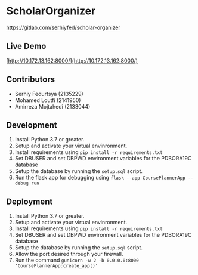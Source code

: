 # ScholarOrganizer
https://gitlab.com/serhiyfed/scholar-organizer

## Live Demo
[http://10.172.13.162:8000/](http://10.172.13.162:8000/)

## Contributors
- Serhiy Fedurtsya (2135229)
- Mohamed Loutfi (2141950)
- Amirreza Mojtahedi (2133044)

## Development
1. Install Python 3.7 or greater.
2. Setup and activate your virtual envinronment.
3. Install requirements using `pip install -r requirements.txt`
4. Set DBUSER and set DBPWD environment variables for the PDBORA19C database
5. Setup the database by running the `setup.sql` script.
6. Run the flask app for debugging using `flask --app CoursePlannerApp --debug run`

## Deployment
1. Install Python 3.7 or greater.
2. Setup and activate your virtual envinronment.
3. Install requirements using `pip install -r requirements.txt`
4. Set DBUSER and set DBPWD environment variables for the PDBORA19C database
5. Setup the database by running the `setup.sql` script.
6. Allow the port desired through your firewall.
7. Run the command `gunicorn -w 2 -b 0.0.0.0:8000 'CoursePlannerApp:create_app()'`